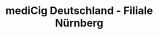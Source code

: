 ---
title: "mediCig Deutschland - Filiale Nürnberg"
url: /nuernberg/medicig-deutschland-filiale-nuernberg/
shop: Supermarkt
---